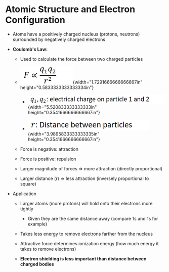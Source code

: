 # Atomic Structure and Electron Configuration
-   Atoms have a positively charged nucleus (protons, neutrons) surrounded by negatively charged electrons
-   **Coulomb's Law:**

    -   Used to calculate the force between two charged particles

    -   ![](../media/Unit-1-Atomic-Structure-and-Electron-Configuration-image1.png){width="1.7291666666666667in" height="0.5833333333333334in"}

        -   ![](../media/Unit-1-Atomic-Structure-and-Electron-Configuration-image2.png){width="5.520833333333333in" height="0.3541666666666667in"}

        -   ![](../media/Unit-1-Atomic-Structure-and-Electron-Configuration-image3.png){width="3.9895833333333335in" height="0.3541666666666667in"}

    -   Force is negative: attraction

    -   Force is positive: repulsion

    -   Larger magnitude of forces => more attraction (directly proportional)

    -   Larger distance (r) => less attraction (inversely proportional to square)
-   Application

    -   Larger atoms (more protons) will hold onto their electrons more tightly

        -   Given they are the same distance away (compare 1s and 1s for example)

    -   Takes less energy to remove electrons farther from the nucleus

    -   Attractive force determines ionization energy (how much energy it takes to remove electrons)

    -   **Electron shielding is less important than distance between charged bodies**





